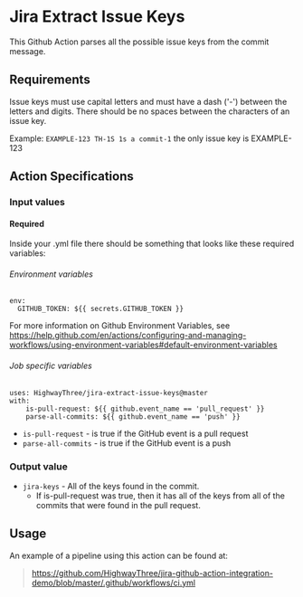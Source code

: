 # Jira Extract Issue Keys

This Github Action parses all the possible issue keys from the commit message.

## Requirements

Issue keys must use capital letters and must have a dash ('-') between the letters and digits. There should be no spaces between the characters of an issue key.

Example: `EXAMPLE-123 TH-1S 1s a commit-1` the only issue key is EXAMPLE-123

## Action Specifications

### Input values

#### Required

Inside your .yml file there should be something that looks like these required variables:

###### Environment variables

```
env:
  GITHUB_TOKEN: ${{ secrets.GITHUB_TOKEN }}
```

For more information on Github Environment Variables, see https://help.github.com/en/actions/configuring-and-managing-workflows/using-environment-variables#default-environment-variables

###### Job specific variables

```
uses: HighwayThree/jira-extract-issue-keys@master
with:
    is-pull-request: ${{ github.event_name == 'pull_request' }}
    parse-all-commits: ${{ github.event_name == 'push' }}
```

- `is-pull-request` - is true if the GitHub event is a pull request
- `parse-all-commits` - is true if the GitHub event is a push

### Output value

- `jira-keys` - All of the keys found in the commit. 
    - If is-pull-request was true, then it has all of the keys from all of the commits that were found in the pull request.

## Usage

An example of a pipeline using this action can be found at: 
> https://github.com/HighwayThree/jira-github-action-integration-demo/blob/master/.github/workflows/ci.yml

